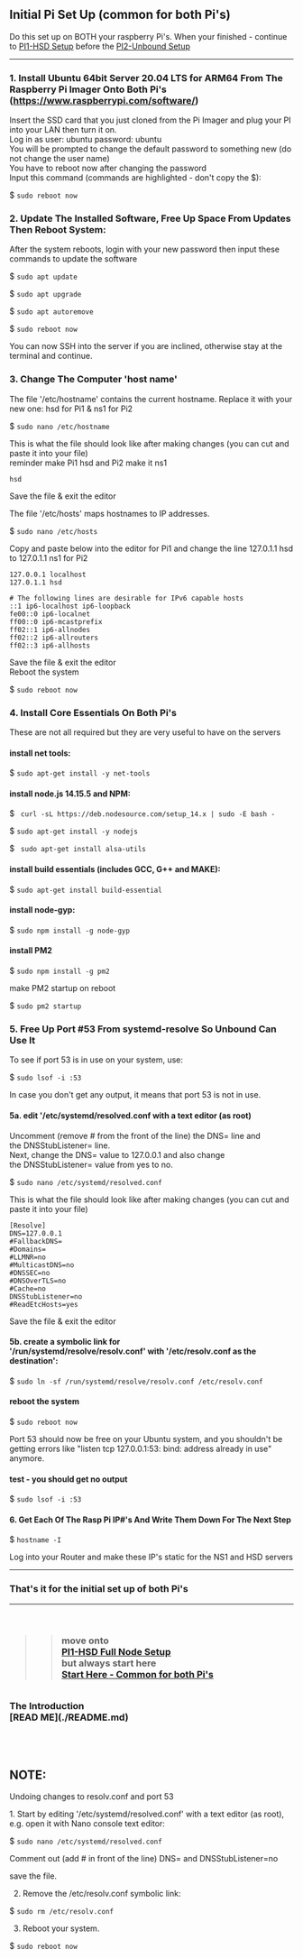 ## Initial Pi Set Up (common for both Pi's)

Do this set up on BOTH your raspberry Pi's. When your finished - continue to [PI1-HSD Setup](./PI1-HSD_setup.md) before the [PI2-Unbound Setup](./PI2-Unbound_setup.md) 

<hr/>

### 1. Install Ubuntu 64bit Server 20.04 LTS for ARM64 From The Raspberry Pi Imager Onto Both Pi's (https://www.raspberrypi.com/software/)
Insert the SSD card that you just cloned from the Pi Imager and plug your PI into your LAN then
turn it on.<br/> Log in as user: ubuntu password: ubuntu <br/> You will be prompted to change the default password to something new (do not change the user name) <br/> You have to reboot now after changing the password <br/>  Input this command (commands are highlighted - don't copy the $):<br/>

$ `sudo reboot now`

### 2. Update The Installed Software, Free Up Space From Updates Then Reboot System:

After the system reboots, login with your new password then input these commands to update the software


  $ `sudo apt update`

  $ `sudo apt upgrade`

  $ `sudo apt autoremove`

  $ `sudo reboot now`

You can now SSH into the server if you are inclined, otherwise stay at the terminal and continue.
### 3. Change The Computer 'host name'
  The file '/etc/hostname' contains the current hostname.  Replace it with your new one: hsd for Pi1 & ns1 for Pi2

  $ `sudo nano /etc/hostname`

This is what the file should look like after making changes (you can cut and paste it into your file) <br/> reminder make Pi1 hsd and Pi2 make it ns1

  ```
  hsd

  ```
    
  Save the file & exit the editor

The file '/etc/hosts' maps hostnames to IP addresses. <br/> 

  $ `sudo nano /etc/hosts`
  

Copy and paste below into the editor for Pi1 and change the line 127.0.1.1 hsd to 127.0.1.1 ns1 for Pi2

```
127.0.0.1 localhost
127.0.1.1 hsd

# The following lines are desirable for IPv6 capable hosts
::1 ip6-localhost ip6-loopback
fe00::0 ip6-localnet
ff00::0 ip6-mcastprefix
ff02::1 ip6-allnodes
ff02::2 ip6-allrouters
ff02::3 ip6-allhosts
```

Save the file & exit the editor <br/>
Reboot the system

  $ `sudo reboot now`


 ### 4. Install Core Essentials On Both Pi's
These are not all required but they are very useful to have on the servers


#### install net tools:
  $ `sudo apt-get install -y net-tools`

#### install node.js 14.15.5 and NPM:
  $ ` curl -sL https://deb.nodesource.com/setup_14.x | sudo -E bash -`

  $ `sudo apt-get install -y nodejs`

  $ ` sudo apt-get install alsa-utils`

#### install build essentials (includes GCC, G++ and MAKE):
  $ `sudo apt-get install build-essential`



#### install node-gyp:
  $ `sudo npm install -g node-gyp`

#### install PM2
  $ `sudo npm install -g pm2`

make PM2 startup on reboot

  $ `sudo pm2 startup`



### 5. Free Up Port #53 From systemd-resolve So Unbound Can Use It

To see if port 53 is in use on your system, use:

  $ `sudo lsof -i :53`
  
  In case you don't get any output, it means that port 53 is not in use.

#### 5a. edit '/etc/systemd/resolved.conf with a text editor (as root)



Uncomment (remove # from the front of the line) the DNS= line and the DNSStubListener= line.<br/> Next, change the DNS= value to 127.0.0.1 and also change the DNSStubListener= value from yes to no.

  $ `sudo nano /etc/systemd/resolved.conf`

This is what the file should look like after making changes (you can cut and paste it into your file)
```
[Resolve]	
DNS=127.0.0.1	
#FallbackDNS=	
#Domains=		
#LLMNR=no		
#MulticastDNS=no	
#DNSSEC=no
#DNSOverTLS=no		
#Cache=no		
DNSStubListener=no		
#ReadEtcHosts=yes
```

Save the file & exit the editor

#### 5b. create a symbolic link for '/run/systemd/resolve/resolv.conf' with '/etc/resolv.conf as the destination':

  $ `sudo ln -sf /run/systemd/resolve/resolv.conf /etc/resolv.conf`

#### reboot the  system
  
  $  `sudo reboot now`

Port 53 should now be free on your Ubuntu system, and you shouldn't be getting errors like "listen tcp 127.0.0.1:53: bind: address already in use" anymore.  <br/>

#### test - you should get no output

  $ `sudo lsof -i :53`

#### 6. Get Each Of The Rasp Pi IP#'s And Write Them Down For The Next Step

$ `hostname -I` <br/>

Log into your Router and make these IP's static for the NS1 and HSD servers

  <hr/>
  <H3> That's it for the initial set up of both Pi's </h3>
  <hr/>
<br/>

<h3>

>>move onto <br/>
  [PI1-HSD Full Node Setup](./PI1-HSD_setup.md) <br/>but  always start here <br/>
  [Start Here - Common for both Pi's](./Start.md)
  <br/>
  The Introduction <br/>
 [READ ME](./README.md)
</h3>

<br/><br/>

  ##  NOTE:
  Undoing changes to resolv.conf and port 53<br/>

1. Start by editing '/etc/systemd/resolved.conf' with a text editor (as root), e.g. open it with Nano console text editor:		
		
  $ `sudo nano /etc/systemd/resolved.conf`
		
Comment out (add # in front of the line) DNS= and DNSStubListener=no <br/> 

save the file.
		
2. Remove the /etc/resolv.conf symbolic link:		
		
  $ `sudo rm /etc/resolv.conf`
		
3. Reboot your system.		

  $ `sudo reboot now`
